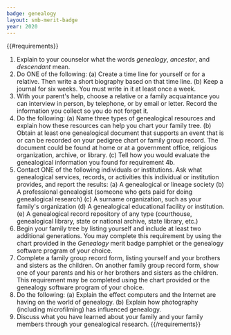 ```yaml
---
badge: genealogy
layout: smb-merit-badge
year: 2020
---
```


{{#requirements}}
1. Explain to your counselor what the words *genealogy*, *ancestor*, and *descendant* mean.
2. Do ONE of the following:
    (a) Create a time line for yourself or for a relative. Then write a short biography based on that time line.
    (b) Keep a journal for six weeks. You must write in it at least once a week.
3. With your parent's help, choose a relative or a family acquaintance you can interview in person, by telephone, or by email or letter. Record the information you collect so you do not forget it.
4. Do the following:
    (a) Name three types of genealogical resources and explain how these resources can help you chart your family tree.
    (b) Obtain at least one genealogical document that supports an event that is or can be recorded on your pedigree chart or family group record. The document could be found at home or at a government office, religious organization, archive, or library.
    (c) Tell how you would evaluate the genealogical information you found for requirement 4b.
5. Contact ONE of the following individuals or institutions. Ask what genealogical services, records, or activities this individual or institution provides, and report the results:
    (a) A genealogical or lineage society
    (b) A professional genealogist (someone who gets paid for doing genealogical research)
    (c) A surname organization, such as your family's organization
    (d) A genealogical educational facility or institution.
    (e) A genealogical record repository of any type (courthouse, genealogical library, state or national archive, state library, etc.)
6. Begin your family tree by listing yourself and include at least two additional generations. You may complete this requirement by using the chart provided in the *Genealogy* merit badge pamphlet or the genealogy software program of your choice.
7. Complete a family group record form, listing yourself and your brothers and sisters as the children. On another family group record form, show one of your parents and his or her brothers and sisters as the children. This requirement may be completed using the chart provided or the genealogy software program of your choice.
8. Do the following:
    (a) Explain the effect computers and the Internet are having on the world of genealogy.
    (b) Explain how photography (including microfilming) has influenced genealogy.
9. Discuss what you have learned about your family and your family members through your genealogical research.
{{/requirements}}
